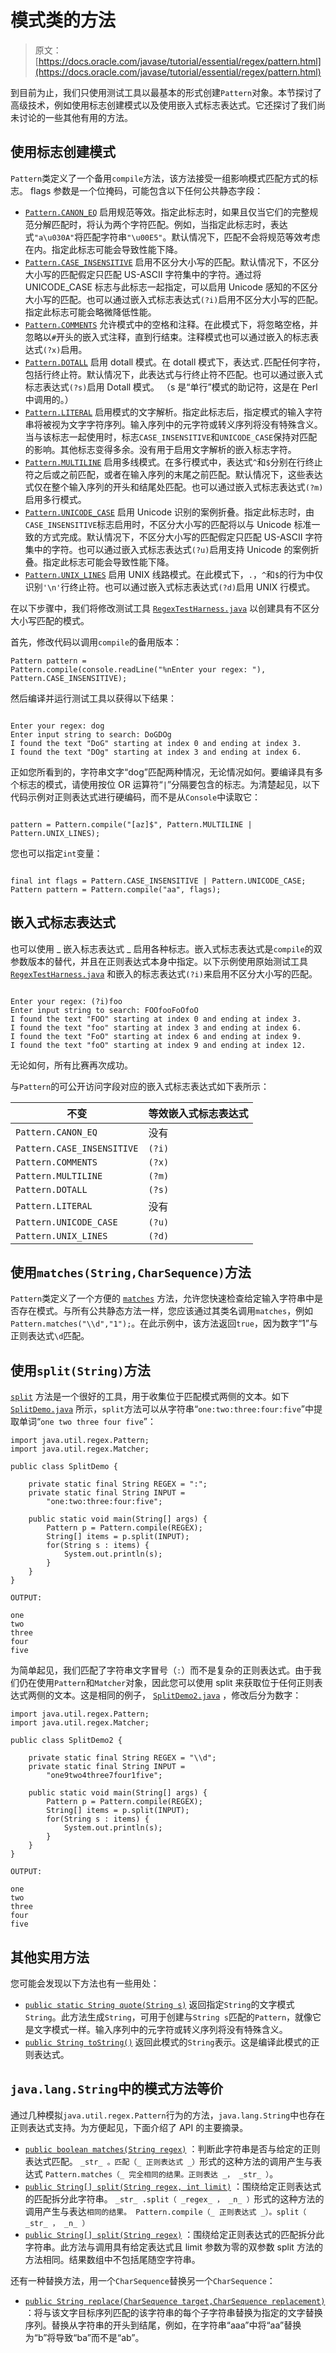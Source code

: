 # 模式类的方法

> 原文： [https://docs.oracle.com/javase/tutorial/essential/regex/pattern.html](https://docs.oracle.com/javase/tutorial/essential/regex/pattern.html)

到目前为止，我们只使用测试工具以最基本的形式创建`Pattern`对象。本节探讨了高级技术，例如使用标志创建模式以及使用嵌入式标志表达式。它还探讨了我们尚未讨论的一些其他有用的方法。

## 使用标志创建模式

`Pattern`类定义了一个备用`compile`方法，该方法接受一组影响模式匹配方式的标志。 flags 参数是一个位掩码，可能包含以下任何公共静态字段：

*   [`Pattern.CANON_EQ`](https://docs.oracle.com/javase/8/docs/api/java/util/regex/Pattern.html#CANON_EQ) 启用规范等效。指定此标志时，如果且仅当它们的完整规范分解匹配时，将认为两个字符匹配。例如，当指定此标志时，表达式`"a\u030A"`将匹配字符串`"\u00E5"`。默认情况下，匹配不会将规范等效考虑在内。指定此标志可能会导致性能下降。
*   [`Pattern.CASE_INSENSITIVE`](https://docs.oracle.com/javase/8/docs/api/java/util/regex/Pattern.html#CASE_INSENSITIVE) 启用不区分大小写的匹配。默认情况下，不区分大小写的匹配假定只匹配 US-ASCII 字符集中的字符。通过将 UNICODE_CASE 标志与此标志一起指定，可以启用 Unicode 感知的不区分大小写的匹配。也可以通过嵌入式标志表达式`(?i)`启用不区分大小写的匹配。指定此标志可能会略微降低性能。
*   [`Pattern.COMMENTS`](https://docs.oracle.com/javase/8/docs/api/java/util/regex/Pattern.html#COMMENTS) 允许模式中的空格和注释。在此模式下，将忽略空格，并忽略以`#`开头的嵌入式注释，直到行结束。注释模式也可以通过嵌入的标志表达式`(?x)`启用。
*   [`Pattern.DOTALL`](https://docs.oracle.com/javase/8/docs/api/java/util/regex/Pattern.html#DOTALL) 启用 dotall 模式。在 dotall 模式下，表达式`.`匹配任何字符，包括行终止符。默认情况下，此表达式与行终止符不匹配。也可以通过嵌入式标志表达式`(?s)`启用 Dotall 模式。 （s 是“单行”模式的助记符，这是在 Perl 中调用的。）
*   [`Pattern.LITERAL`](https://docs.oracle.com/javase/8/docs/api/java/util/regex/Pattern.html#LITERAL) 启用模式的文字解析。指定此标志后，指定模式的输入字符串将被视为文字字符序列。输入序列中的元字符或转义序列将没有特殊含义。当与该标志一起使用时，标志`CASE_INSENSITIVE`和`UNICODE_CASE`保持对匹配的影响。其他标志变得多余。没有用于启用文字解析的嵌入标志字符。
*   [`Pattern.MULTILINE`](https://docs.oracle.com/javase/8/docs/api/java/util/regex/Pattern.html#MULTILINE) 启用多线模式。在多行模式中，表达式`^`和`$`分别在行终止符之后或之前匹配，或者在输入序列的末尾之前匹配。默认情况下，这些表达式仅在整个输入序列的开头和结尾处匹配。也可以通过嵌入式标志表达式`(?m)`启用多行模式。
*   [`Pattern.UNICODE_CASE`](https://docs.oracle.com/javase/8/docs/api/java/util/regex/Pattern.html#UNICODE_CASE) 启用 Unicode 识别的案例折叠。指定此标志时，由`CASE_INSENSITIVE`标志启用时，不区分大小写的匹配将以与 Unicode 标准一致的方式完成。默认情况下，不区分大小写的匹配假定只匹配 US-ASCII 字符集中的字符。也可以通过嵌入式标志表达式`(?u)`启用支持 Unicode 的案例折叠。指定此标志可能会导致性能下降。
*   [`Pattern.UNIX_LINES`](https://docs.oracle.com/javase/8/docs/api/java/util/regex/Pattern.html#UNIX_LINES) 启用 UNIX 线路模式。在此模式下，`.`，`^`和`$`的行为中仅识别`'\n'`行终止符。也可以通过嵌入式标志表达式`(?d)`启用 UNIX 行模式。

在以下步骤中，我们将修改测试工具 [`RegexTestHarness.java`](examples/RegexTestHarness.java) 以创建具有不区分大小写匹配的模式。

首先，修改代码以调用`compile`的备用版本：

```
Pattern pattern = 
Pattern.compile(console.readLine("%nEnter your regex: "),
Pattern.CASE_INSENSITIVE);

```

然后编译并运行测试工具以获得以下结果：

```

Enter your regex: dog
Enter input string to search: DoGDOg
I found the text "DoG" starting at index 0 and ending at index 3.
I found the text "DOg" starting at index 3 and ending at index 6.

```

正如您所看到的，字符串文字“dog”匹配两种情况，无论情况如何。要编译具有多个标志的模式，请使用按位 OR 运算符“`|`”分隔要包含的标志。为清楚起见，以下代码示例对正则表达式进行硬编码，而不是从`Console`中读取它：

```

pattern = Pattern.compile("[az]$", Pattern.MULTILINE | Pattern.UNIX_LINES);

```

您也可以指定`int`变量：

```

final int flags = Pattern.CASE_INSENSITIVE | Pattern.UNICODE_CASE;
Pattern pattern = Pattern.compile("aa", flags);

```

## 嵌入式标志表达式

也可以使用 _ 嵌入标志表达式 _ 启用各种标志。嵌入式标志表达式是`compile`的双参数版本的替代，并且在正则表达式本身中指定。以下示例使用原始测试工具 [`RegexTestHarness.java`](examples/RegexTestHarness.java) 和嵌入的标志表达式`(?i)`来启用不区分大小写的匹配。

```

Enter your regex: (?i)foo
Enter input string to search: FOOfooFoOfoO
I found the text "FOO" starting at index 0 and ending at index 3.
I found the text "foo" starting at index 3 and ending at index 6.
I found the text "FoO" starting at index 6 and ending at index 9.
I found the text "foO" starting at index 9 and ending at index 12.

```

无论如何，所有比赛再次成功。

与`Pattern`的可公开访问字段对应的嵌入式标志表达式如下表所示：

| 不变 | 等效嵌入式标志表达式 |
| --- | --- |
| `Pattern.CANON_EQ` | 没有 |
| `Pattern.CASE_INSENSITIVE` | `(?i)` |
| `Pattern.COMMENTS` | `(?x)` |
| `Pattern.MULTILINE` | `(?m)` |
| `Pattern.DOTALL` | `(?s)` |
| `Pattern.LITERAL` | 没有 |
| `Pattern.UNICODE_CASE` | `(?u)` |
| `Pattern.UNIX_LINES` | `(?d)` |

## 使用`matches(String,CharSequence)`方法

`Pattern`类定义了一个方便的 [`matches`](https://docs.oracle.com/javase/8/docs/api/java/util/regex/Pattern.html#matches-java.lang.String-java.lang.CharSequence-) 方法，允许您快速检查给定输入字符串中是否存在模式。与所有公共静态方法一样，您应该通过其类名调用`matches`，例如`Pattern.matches("\\d","1");`。在此示例中，该方法返回`true`，因为数字“1”与正则表达式`\d`匹配。

## 使用`split(String)`方法

[`split`](https://docs.oracle.com/javase/8/docs/api/java/util/regex/Pattern.html#split-java.lang.CharSequence-) 方法是一个很好的工具，用于收集位于匹配模式两侧的文本。如下 [`SplitDemo.java`](examples/SplitDemo.java) 所示，`split`方法可以从字符串“`one:two:three:four:five`”中提取单词“`one two three four five`”：

```
import java.util.regex.Pattern;
import java.util.regex.Matcher;

public class SplitDemo {

    private static final String REGEX = ":";
    private static final String INPUT =
        "one:two:three:four:five";

    public static void main(String[] args) {
        Pattern p = Pattern.compile(REGEX);
        String[] items = p.split(INPUT);
        for(String s : items) {
            System.out.println(s);
        }
    }
}

```

```
OUTPUT:

one
two
three
four
five

```

为简单起见，我们匹配了字符串文字冒号（`:`）而不是复杂的正则表达式。由于我们仍在使用`Pattern`和`Matcher`对象，因此您可以使用 split 来获取位于任何正则表达式两侧的文本。这是相同的例子， [`SplitDemo2.java`](examples/SplitDemo2.java) ，修改后分为数字：

```
import java.util.regex.Pattern;
import java.util.regex.Matcher;

public class SplitDemo2 {

    private static final String REGEX = "\\d";
    private static final String INPUT =
        "one9two4three7four1five";

    public static void main(String[] args) {
        Pattern p = Pattern.compile(REGEX);
        String[] items = p.split(INPUT);
        for(String s : items) {
            System.out.println(s);
        }
    }
}

```

```
OUTPUT:

one
two
three
four
five

```

## 其他实用方法

您可能会发现以下方法也有一些用处：

*   [`public static String quote(String s)`](https://docs.oracle.com/javase/8/docs/api/java/util/regex/Pattern.html#quote-java.lang.String-) 返回指定`String`的文字模式`String`。此方法生成`String`，可用于创建与`String s`匹配的`Pattern`，就像它是文字模式一样。输入序列中的元字符或转义序列将没有特殊含义。
*   [`public String toString()`](https://docs.oracle.com/javase/8/docs/api/java/util/regex/Pattern.html#toString--) 返回此模式的`String`表示。这是编译此模式的正则表达式。

## `java.lang.String`中的模式方法等价

通过几种模拟`java.util.regex.Pattern`行为的方法，`java.lang.String`中也存在正则表达式支持。为方便起见，下面介绍了 API 的主要摘录。

*   [`public boolean matches(String regex)`](https://docs.oracle.com/javase/8/docs/api/java/lang/String.html#matches-java.lang.String-) ：判断此字符串是否与给定的正则表达式匹配。 `_str_ 。匹配（_ 正则表达式 _）`形式的这种方法的调用产生与表达式 `Pattern.matches（_ 完全相同的结果。正则表达 _， _str_ ）`。
*   [`public String[] split(String regex, int limit)`](https://docs.oracle.com/javase/8/docs/api/java/lang/String.html#split-java.lang.String-int-) ：围绕给定正则表达式的匹配拆分此字符串。 `_str_ .split（ _regex_ ， _n_ ）`形式的这种方法的调用产生与表达`相同的结果。 Pattern.compile（_ 正则表达式 _）。split（ _str_ ， _n_ ）`
*   [`public String[] split(String regex)`](https://docs.oracle.com/javase/8/docs/api/java/lang/String.html#split-java.lang.String-) ：围绕给定正则表达式的匹配拆分此字符串。此方法与调用具有给定表达式且 limit 参数为零的双参数 split 方法的方法相同。结果数组中不包括尾随空字符串。

还有一种替换方法，用一个`CharSequence`替换另一个`CharSequence`：

*   [`public String replace(CharSequence target,CharSequence replacement)`](https://docs.oracle.com/javase/8/docs/api/java/lang/String.html#replace-java.lang.CharSequence-java.lang.CharSequence-) ：将与该文字目标序列匹配的该字符串的每个子字符串替换为指定的文字替换序列。替换从字符串的开头到结尾，例如，在字符串“aaa”中将“aa”替换为“b”将导致“ba”而不是“ab”。